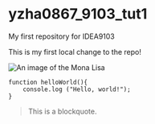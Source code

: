 # yzha0867_9103_tut1

My first repository for IDEA9103


This is my first local change to the repo!

![An image of the Mona Lisa](readmeImages/Mona_Lisa_by_Leonardo_da_Vinci_500_x_700(1).jpg)


```
function helloWorld(){
    console.log ("Hello, world!");
}
```

>This is a blockquote.

